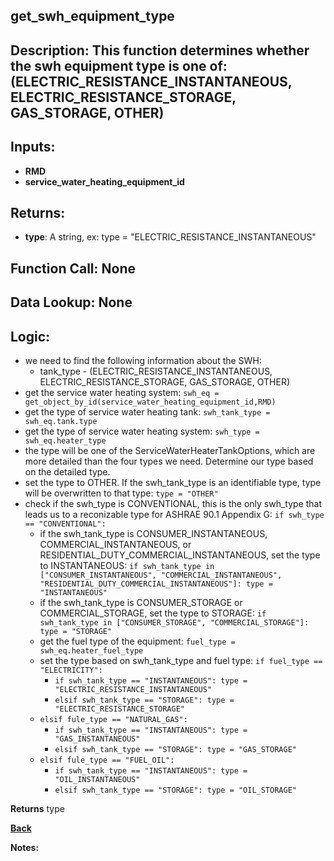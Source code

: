 ## get_swh_equipment_type

## Description: This function determines whether the swh equipment type is one of: (ELECTRIC_RESISTANCE_INSTANTANEOUS, ELECTRIC_RESISTANCE_STORAGE, GAS_STORAGE, OTHER)

## Inputs:
- **RMD**
- **service_water_heating_equipment_id**

## Returns:
- **type**: A string, ex: type = "ELECTRIC_RESISTANCE_INSTANTANEOUS"

## Function Call: None  

## Data Lookup: None

## Logic:
- we need to find the following information about the SWH:
  - tank_type - (ELECTRIC_RESISTANCE_INSTANTANEOUS, ELECTRIC_RESISTANCE_STORAGE, GAS_STORAGE, OTHER)
- get the service water heating system: `swh_eq = get_object_by_id(service_water_heating_equipment_id,RMD)`
- get the type of service water heating tank: `swh_tank_type = swh_eq.tank.type`
- get the type of service water heating system: `swh_type = swh_eq.heater_type`
- the type will be one of the ServiceWaterHeaterTankOptions, which are more detailed than the four types we need.  Determine our type based on the detailed type.
- set the type to OTHER.  If the swh_tank_type is an identifiable type, type will be overwritten to that type: `type = "OTHER"`
- check if the swh_type is CONVENTIONAL, this is the only swh_type that leads us to a reconizable type for ASHRAE 90.1 Appendix G: `if swh_type == "CONVENTIONAL":`
  - if the swh_tank_type is CONSUMER_INSTANTANEOUS, COMMERCIAL_INSTANTANEOUS, or RESIDENTIAL_DUTY_COMMERCIAL_INSTANTANEOUS, set the type to INSTANTANEOUS: `if swh_tank_type in ["CONSUMER_INSTANTANEOUS", "COMMERCIAL_INSTANTANEOUS", "RESIDENTIAL_DUTY_COMMERCIAL_INSTANTANEOUS"]: type = "INSTANTANEOUS"`
  - if the swh_tank_type is CONSUMER_STORAGE or COMMERCIAL_STORAGE, set the type to STORAGE: `if swh_tank_type in ["CONSUMER_STORAGE", "COMMERCIAL_STORAGE"]: type = "STORAGE"`
  - get the fuel type of the equipment: `fuel_type = swh_eq.heater_fuel_type`
  - set the type based on swh_tank_type and fuel type: `if fuel_type == "ELECTRICITY":`
    - `if swh_tank_type == "INSTANTANEOUS": type = "ELECTRIC_RESISTANCE_INSTANTANEOUS"`
    - `elsif swh_tank_type == "STORAGE": type = "ELECTRIC_RESISTANCE_STORAGE"`
  - `elsif fule_type == "NATURAL_GAS":`
    - `if swh_tank_type == "INSTANTANEOUS": type = "GAS_INSTANTANEOUS"`
    - `elsif swh_tank_type == "STORAGE": type = "GAS_STORAGE"`
  - `elsif fule_type == "FUEL_OIL":`
    - `if swh_tank_type == "INSTANTANEOUS": type = "OIL_INSTANTANEOUS"`
    - `elsif swh_tank_type == "STORAGE": type = "OIL_STORAGE"`



**Returns** type

**[Back](../_toc.md)**

**Notes:**


